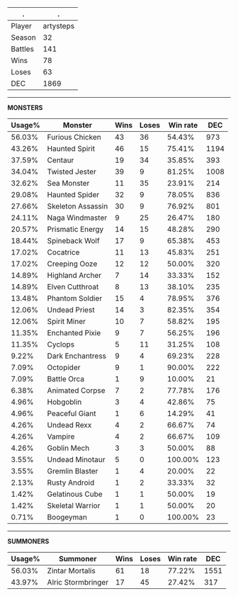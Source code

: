 .|.
|-|-
Player|artysteps
Season|32
Battles|141
Wins|78
Loses|63
DEC|1869

---
**MONSTERS**

Usage%|Monster|Wins|Loses|Win rate|DEC|
-|-|-|-|-|-|
56.03%|Furious Chicken|43|36|54.43%|973|
43.26%|Haunted Spirit|46|15|75.41%|1194|
37.59%|Centaur|19|34|35.85%|393|
34.04%|Twisted Jester|39|9|81.25%|1008|
32.62%|Sea Monster|11|35|23.91%|214|
29.08%|Haunted Spider|32|9|78.05%|836|
27.66%|Skeleton Assassin|30|9|76.92%|801|
24.11%|Naga Windmaster|9|25|26.47%|180|
20.57%|Prismatic Energy|14|15|48.28%|290|
18.44%|Spineback Wolf|17|9|65.38%|453|
17.02%|Cocatrice|11|13|45.83%|251|
17.02%|Creeping Ooze|12|12|50.00%|320|
14.89%|Highland Archer|7|14|33.33%|152|
14.89%|Elven Cutthroat|8|13|38.10%|235|
13.48%|Phantom Soldier|15|4|78.95%|376|
12.06%|Undead Priest|14|3|82.35%|354|
12.06%|Spirit Miner|10|7|58.82%|195|
11.35%|Enchanted Pixie|9|7|56.25%|196|
11.35%|Cyclops|5|11|31.25%|108|
9.22%|Dark Enchantress|9|4|69.23%|228|
7.09%|Octopider|9|1|90.00%|222|
7.09%|Battle Orca|1|9|10.00%|21|
6.38%|Animated Corpse|7|2|77.78%|176|
4.96%|Hobgoblin|3|4|42.86%|75|
4.96%|Peaceful Giant|1|6|14.29%|41|
4.26%|Undead Rexx|4|2|66.67%|74|
4.26%|Vampire|4|2|66.67%|109|
4.26%|Goblin Mech|3|3|50.00%|88|
3.55%|Undead Minotaur|5|0|100.00%|123|
3.55%|Gremlin Blaster|1|4|20.00%|22|
2.13%|Rusty Android|1|2|33.33%|32|
1.42%|Gelatinous Cube|1|1|50.00%|19|
1.42%|Skeletal Warrior|1|1|50.00%|20|
0.71%|Boogeyman|1|0|100.00%|23|

---
**SUMMONERS**

Usage%|Summoner|Wins|Loses|Win rate|DEC|
-|-|-|-|-|-|
56.03%|Zintar Mortalis|61|18|77.22%|1551|
43.97%|Alric Stormbringer|17|45|27.42%|317|
